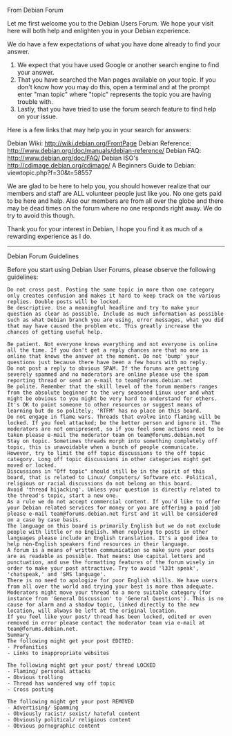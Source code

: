 From Debian Forum

Let me first welcome you to the Debian Users Forum. We hope your visit here will both help and enlighten you in your Debian experience.

We do have a few expectations of what you have done already to find your answer.
1) We expect that you have used Google or another search engine to find your answer.
2) That you have searched the Man pages available on your topic.
If you don't know how you may do this, open a terminal and at the prompt enter "man topic" where "topic" represents the topic you are having trouble with.
3) Lastly, that you have tried to use the forum search feature to find help on your issue.

Here is a few links that may help you in your search for answers:

Debian Wiki: http://wiki.debian.org/FrontPage
Debian Reference: http://www.debian.org/doc/manuals/debian-reference/
Debian FAQ: http://www.debian.org/doc/FAQ/
Debian ISO's http://cdimage.debian.org/cdimage/
A Beginners Guide to Debian: viewtopic.php?f=30&t=58557

We are glad to be here to help you, you should however realize that our members and staff are ALL volunteer people just like you. No one gets paid to be here and help. Also our members are from all over the globe and there may be dead times on the forum where no one responds right away. We do try to avoid this though.

Thank you for your interest in Debian, I hope you find it as much of a rewarding experience as I do.


-----------------------------------------------------------------------

Debian Forum Guidelines

Before you start using Debian User Forums, please observe the following guidelines:

    Do not cross post. Posting the same topic in more than one category only creates confusion and makes it hard to keep track on the various replies. Double posts will be locked.
    Be descriptive. Use a meaningful headline and try to make your question as clear as possible. Include as much information as possible such as what Debian branch you are using, error messages, what you did that may have caused the problem etc. This greatly increase the chances of getting useful help.
    
    Be patient. Not everyone knows everything and not everyone is online all the time. If you don't get a reply chances are that no one is online that knows the answer at the moment. Do not 'bump' your questions just because there have been a few hours with no reply.
    Do not post a reply to obvious SPAM. If the forums are getting severely spammed and no moderators are online please use the spam reporting thread or send an e-mail to team@forums.debian.net
    Be polite. Remember that the skill level of the forum members ranges from the absolute beginner to the very seasoned Linux user and what might be obvious to you might be very hard to understand for others. It's OK to point someone to other resources or suggest means of learning but do so politely; 'RTFM' has no place on this board.
    Do not engage in flame wars. Threads that evolve into flaming will be locked. If you feel attacked; be the better person and ignore it. The moderators are not omnipresent, so if you feel some actions need to be taken please e-mail the moderator team on team@forums.debian.net
    Stay on topic. Sometimes threads morph into something completely off topic, this is unavoidable when a bunch of people communicate. However, try to limit the off topic discussions to the off topic category. Long off topic discussions in other categories might get moved or locked.
    Discussions in "Off topic" should still be in the spirit of this board, that is related to Linux/ Computers/ Software etc. Political, religious or racial discussions do not belong on this board.
    Avoid 'thread hijacking'. Unless your question is directly related to the thread's topic, start a new one.
    As a rule we do not accept commercial content. If you'd like to offer your Debian related services for money or you are offering a paid job please e-mail team@forums.debian.net first and it will be considered on a case by case basis.
    The language on this board is primarily English but we do not exclude people with little or no English. When replying to posts in other languages please include an English translation. It's a good idea to help non-English speakers find resources in their language.
    A forum is a means of written communication so make sure your posts are as readable as possible. That means: Use capital letters and punctuation, and use the formatting features of the forum wisely in order to make your post attractive. Try to avoid 'l33t speak', 'chatspeak,' and 'SMS language'.
    There is no need to apologize for poor English skills. We have users from all over the world and trying your best is more than adequate.
    Moderators might move your thread to a more suitable category (for instance from 'General Discussion' to 'General Questions'). This is no cause for alarm and a shadow topic, linked directly to the new location, will always be left at the original location.
    If you feel like your post/ thread has been locked, edited or even removed in error please contact the moderator team via e-mail at team@forums.debian.net.
    Summary
    The following might get your post EDITED:
    - Profanities
    - Links to inappropriate websites

    The following might get your post/ thread LOCKED
    - Flaming/ personal attacks
    - Obvious trolling
    - Thread has wandered way off topic
    - Cross posting

    The following might get your post REMOVED
    - Advertising/ Spamming
    - Obviously racist/ sexist/ hateful content
    - Obviously political/ religious content
    - Obvious pornographic content


